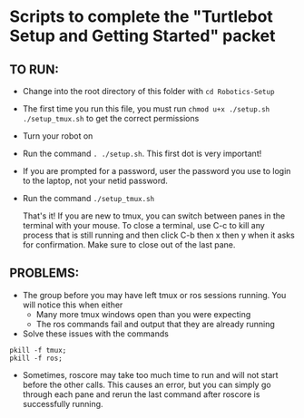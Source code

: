 # Scripts to complete the "Turtlebot Setup and Getting Started" packet

## TO RUN:
  - Change into the root directory of this folder with ```cd Robotics-Setup```
  - The first time you run this file, you must run ```chmod u+x ./setup.sh ./setup_tmux.sh``` to get the correct permissions
  - Turn your robot on
  - Run the command ```. ./setup.sh```. This first dot is very important!
  - If you are prompted for a password, user the password you use to login to the laptop, not your netid password.
  - Run the command ```./setup_tmux.sh```

    That's it! If you are new to tmux, you can switch between panes in the terminal with your mouse. To close a terminal, use C-c to kill any process that is still running and then click C-b then x then y when it asks for confirmation. Make sure to close out of the last pane.

## PROBLEMS:
  - The group before you may have left tmux or ros sessions running. You will notice this when either
    - Many more tmux windows open than you were expecting 
    - The ros commands fail and output that they are already running
  - Solve these issues with the commands
  ```
  pkill -f tmux;
  pkill -f ros;
  ```
  - Sometimes, roscore may take too much time to run and will not start before the other calls. This causes an error, but you can simply go through each pane and rerun the last command after roscore is successfully running.

